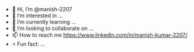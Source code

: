 - 👋 Hi, I’m @manish-2207
- 👀 I’m interested in ...
- 🌱 I’m currently learning ...
- 💞️ I’m looking to collaborate on ...
- 📫 How to reach me https://www.linkedin.com/in/manish-kumar-2207/
- ⚡ Fun fact: ...

<!---
manish-2207/manish-2207 is a ✨ special ✨ repository because its `README.md` (this file) appears on your GitHub profile.
You can click the Preview link to take a look at your changes.
--->
